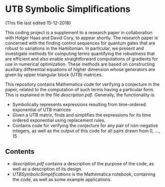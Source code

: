 # UTB Symbolic Simplifications

(This file last edited 15-12-2018)

This coding project is a supplement to a research paper in collaboration with Holger Haas and David Cory, to appear shortly. The research paper is concerned with the finding control sequences for quantum gates that are robust to variations in the Hamiltonian. In particular, we present and investigate methods for computing terms quantifying the robustness that are efficient and also enable straightforward computations of gradients for use in numerical optimization. These methods are based on constructing auxiliary differential equations of higher dimension whose generators are given by upper triangular block (UTB) matrices.

This repository contains Mathematica code for verifying a conjecture in the paper, related to the computation of such terms having a particular form. This is explained in the file *description.pdf*. 
Generally, the functionality is: 
* Symbolically represents expressions resulting from time-ordered exponential of UTB matrices
* Given a UTB matrix, finds and simplifies the expressions for its time ordered exponential using replacement rules.
* Contains code for verifying the conjecture for any pair of non-negative integers, as well as the output of this code for all pairs drawn from 0, ..., 15

## Contents

* *description.pdf* contains a description of the purpose of the code, as well as a description of its design.
* *UTBSymbolicSimplifications* is the Mathematica notebook, containing the code, as well as some example applications.